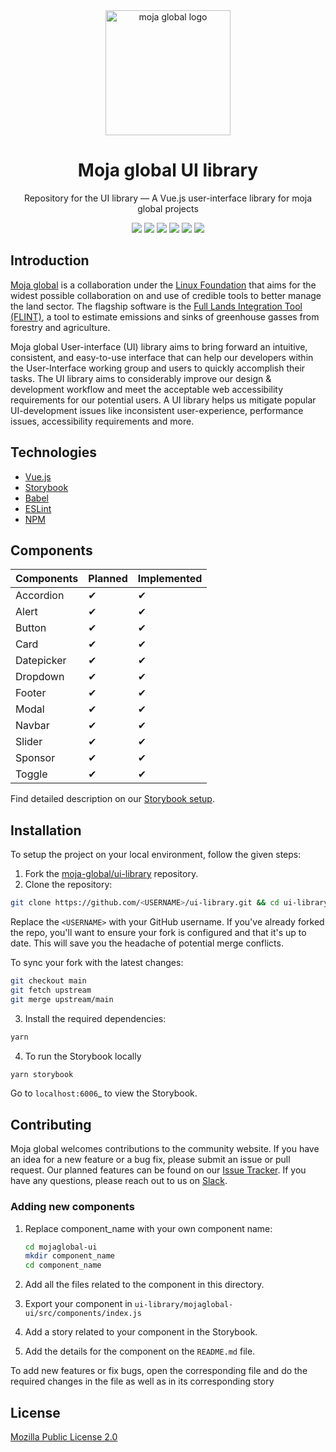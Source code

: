 <div align="center">
  <img src="https://avatars.githubusercontent.com/u/19564969?v=4" alt="moja global logo" height ="auto" width="200" />
  <br />
  <h1>Moja global UI library</h1>
  <p>
  Repository for the UI library — A Vue.js user-interface library for moja global projects
  </p>
  <p align="center">
    <a href="https://github.com/moja-global/ui-library" alt="GitHub contributors">
    <img src="https://img.shields.io/github/contributors/moja-global/ui-library.svg" /></a>
    <a href="https://github.com/moja-global/ui-library" alt="GitHub issues by-label">
    <img src="https://img.shields.io/github/issues/moja-global/ui-library" /></a>
    <a href="https://mojaglobal.slack.com/" alt="Slack">
    <img src="https://img.shields.io/badge/slack-join_chat-brightgreen.svg" /></a>
    <a href="https://github.com/moja-global/ui-library" alt="Twitter Follow">
    <img src="https://img.shields.io/twitter/follow/mojaglobal.svg?label=Follow&style=social" /></a>
    <a href="https://github.com/moja-global/ui-library" alt="License">
    <img src="https://img.shields.io/github/license/moja-global/ui-library.svg" /></a>
    <img src="https://badge.fury.io/js/@moja-global%2Fmojaglobal-ui.svg" /></a>
</p>
</div>

## Introduction

[Moja global](http://moja.global/) is a collaboration under the [Linux Foundation](https://linuxfoundation.org/) that aims for the widest possible collaboration on and use of credible tools to better manage the land sector. The flagship software is the [Full Lands Integration Tool (FLINT)](https://github.com/moja-global/flint), a tool to estimate emissions and sinks of greenhouse gasses from forestry and agriculture.

Moja global User-interface (UI) library aims to bring forward an intuitive, consistent, and easy-to-use interface that can help our developers within the User-Interface working group and users to quickly accomplish their tasks. The UI library aims to considerably improve our design & development workflow and meet the acceptable web accessibility requirements for our potential users. A UI library helps us mitigate popular UI-development issues like inconsistent user-experience, performance issues, accessibility requirements and more.
 
## Technologies

- [Vue.js](https://vuejs.org/)
- [Storybook](https://storybook.js.org/)
- [Babel](https://babeljs.io/)
- [ESLint](https://eslint.org/)
- [NPM](https://www.npmjs.com/)

## Components 

| Components | Planned | Implemented |
|------------|---------|------------ |
| Accordion  | ✔       |         ✔  |
| Alert      | ✔       |         ✔  |
| Button     | ✔       |         ✔  |
| Card       | ✔       |         ✔  | 
| Datepicker | ✔       |         ✔  |
| Dropdown   | ✔       |         ✔  |
| Footer     | ✔       |         ✔  | 
| Modal      | ✔       |         ✔  |
| Navbar     | ✔       |         ✔  |
| Slider     | ✔       |         ✔  |
| Sponsor    | ✔       |         ✔  | 
| Toggle     | ✔       |         ✔  |

Find detailed description on our [Storybook setup](https://moja-global-ui-library.vercel.app/?path=/story/components-accordion--primary).

## Installation

To setup the project on your local environment, follow the given steps:

1. Fork the [moja-global/ui-library](https://github.com/moja-global/ui-library) repository.
2. Clone the repository:

```bash
git clone https://github.com/<USERNAME>/ui-library.git && cd ui-library
```
  Replace the `<USERNAME>` with your GitHub username. If you've already forked the repo, you'll want to ensure your fork is configured and that it's up to date. This will save you the headache of potential merge conflicts.  
  
  To sync your fork with the latest changes:
  ```sh
  git checkout main
  git fetch upstream
  git merge upstream/main
  ```
  
3. Install the required dependencies:
```sh
yarn
```

4. To run the Storybook locally
  ```sh
  yarn storybook
  ```

Go to `localhost:6006`_ to view the Storybook.
 
## Contributing

Moja global welcomes contributions to the community website. If you have an idea for a new feature or a bug fix, please submit an issue or pull request. Our planned features can be found on our [Issue Tracker](https://github.com/mojaglobal/ui-library/issues). If you have any questions, please reach out to us on [Slack](https://mojaglobal.slack.com/).
 
### Adding new components
 
1. Replace component_name with your own component name:

    ```sh
    cd mojaglobal-ui 
    mkdir component_name
    cd component_name  
    ```

2. Add all the files related to the component in this directory.

3. Export your component in `ui-library/mojaglobal-ui/src/components/index.js`
 
4. Add a story related to your component in the Storybook.
 
5. Add the details for the component on the `README.md` file.

To add new features or fix bugs, open the corresponding file and do the required changes in the file as well as in its corresponding story

## License

[Mozilla Public License 2.0](https://github.com/moja-global/ui-library/blob/main/LICENSE)
